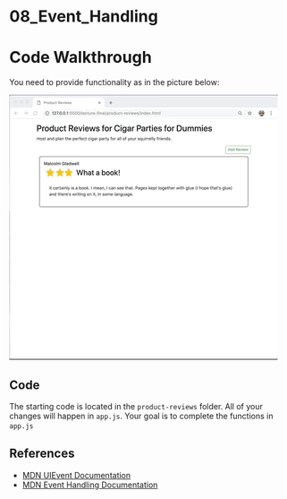# 08_Event_Handling

# Code Walkthrough
You need to provide functionality as in the picture below:

![Product Reviews Complete]( show-hide-form.gif)

## Code

The starting code is located in the `product-reviews` folder. All of your changes will happen in `app.js`. Your goal is to complete the functions in `app.js`

## References

- [MDN UIEvent Documentation](https://developer.mozilla.org/en-US/docs/Web/API/UIEvent)
- [MDN Event Handling Documentation](https://developer.mozilla.org/en-US/docs/Learn/JavaScript/Building_blocks/Events)
